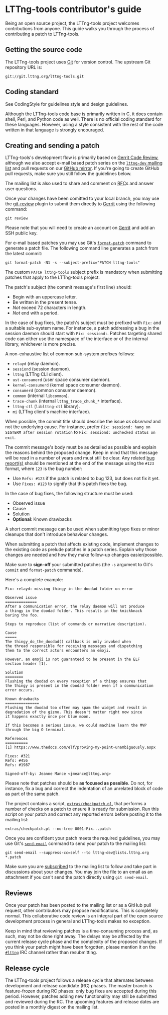 # LTTng-tools contributor's guide

Being an open source project, the LTTng-tools project welcomes
contributions from anyone. This guide walks you through the process
of contributing a patch to LTTng-tools.


## Getting the source code

The LTTng-tools project uses [Git](https://git-scm.com/) for version
control. The upstream Git repository URL is:

    git://git.lttng.org/lttng-tools.git


## Coding standard

See CodingStyle for guidelines style and design guidelines.

Although the LTTng-tools code base is primarily written in C, it does
contain shell, Perl, and Python code as well. There is no official coding
standard for these languages. However, using a style consistent with the
rest of the code written in that language is strongly encouraged.


## Creating and sending a patch

LTTng-tools's development flow is primarily based on
[Gerrit Code Review](https://review.lttng.org), although we also accept
e-mail based patch series on the
[`lttng-dev` mailing list](https://lists.lttng.org/cgi-bin/mailman/listinfo/lttng-dev)
and pull requests on our [GitHub mirror](https://github.com/lttng/lttng-tools).
If you're going to create GitHub pull requests, make sure you still follow the
guidelines below.

The mailing list is also used to share and comment on
<abbr title="Request for Comments">RFC</abbr>s and answer
user questions.

Once your changes have been comitted to your local branch, you may use the
[git-review](https://opendev.org/opendev/git-review) plugin to submit them
directly to [Gerrit](https://review.lttng.org) using the following command:

    git review

Please note that you will need to create an account on [Gerrit](https://review.lttng.org)
and add an SSH public key.

For e-mail based patches you may use Git's
[`format-patch`](https://git-scm.com/docs/git-format-patch) command
to generate a patch file. The following command line generates a
patch from the latest commit:

    git format-patch -N1 -s --subject-prefix="PATCH lttng-tools"

The custom `PATCH lttng-tools` subject prefix is mandatory when
submitting patches that apply to the LTTng-tools project.

The patch's subject (the commit message's first line) should:

  * Begin with an uppercase letter.
  * Be written in the present tense.
  * _Not_ exceed 72 characters in length.
  * _Not_ end with a period.

In the case of bug fixes, the patch's subject must be prefixed with
`Fix:` and a suitable sub-system name. For instance, a patch
addressing a bug in the session daemon should start with `Fix:
sessiond:`. Patches targeting shared code can either use the namespace
of the interface or of the internal library, whichever is more
precise.

A non-exhaustive list of common sub-system prefixes follows:

  * `relayd` (relay daemon).
  * `sessiond` (session daemon).
  * `lttng` (LTTng CLI client).
  * `ust-consumerd` (user space consumer daemon).
  * `kernel-consumerd` (kernel space consumer daemon).
  * `consumerd` (common consumer daemon).
  * `common` (internal `libcommon`).
  * `trace-chunk` (internal `lttng_trace_chunk_*` interface).
  * `lttng-ctl` (`liblttng-ctl` library).
  * `mi` (LTTng client's machine interface).

When possible, the commit title should describe the issue _as
observed_ and not the underlying cause. For instance, prefer `Fix:
sessiond: hang on SIGTERM after session rotation` to `Fix: sessiond:
unchecked status on exit`.

The commit message's body must be as detailed as possible and explain
the reasons behind the proposed change. Keep in mind that this message
will be read in a number of years and must still be clear. Any related
[bug report(s)](https://bugs.lttng.org/projects/lttng-tools/issues)
should be mentioned at the end of the message using the `#123` format,
where `123` is the bug number:

  * Use `Refs: #123` if the patch is related to bug 123, but does not
    fix it yet.
  * Use `Fixes: #123` to signify that this patch fixes the bug.

In the case of bug fixes, the following structure must be used:

  * Observed issue
  * Cause
  * Solution
  * **Optional**: Known drawbacks

A short commit message can be used when submitting typo fixes or minor
cleanups that don't introduce behaviour changes.

When submitting a patch that affects existing code, implement changes
to the existing code as prelude patches in a patch series. Explain why
those changes are needed and how they make follow-up changes
easier/possible.

Make sure to **sign-off** your submitted patches (the `-s` argument to
Git's `commit` and `format-patch` commands).

Here's a complete example:

~~~ text
Fix: relayd: missing thingy in the doodad folder on error

Observed issue
==============
After a communication error, the relay daemon will not produce
a thingy in the doodad folder. This results in the knickknack
baring the foo.

Steps to reproduce (list of commands or narrative description).

Cause
=====
The thingy_do_the_doodad() callback is only invoked when
the thread responsible for receiving messages and dispatching
them to the correct actors encounters an emoji.

However, an emoji is not guaranteed to be present in the ELF
section header [1].

Solution
========
Flushing the doodad on every reception of a thingo ensures that
the thingy is present in the doodad folder even if a communication
error occurs.

Known drawbacks
===============
Flushing the doodad too often may spam the widget and result in
degradation of the gizmo. This doesn't matter right now since
it happens exactly once per blue moon.

If this becomes a serious issue, we could machine learn the MVP
through the big O terminal.

References
==========
[1] https://www.thedocs.com/elf/proving-my-point-unambiguously.aspx

Fixes: #321
Refs: #456
Refs: #1987

Signed-off-by: Jeanne Mance <jmeance@lttng.org>
~~~

Please note that patches should be **as focused as possible**. Do not,
for instance, fix a bug and correct the indentation of an unrelated
block of code as part of the same patch.

The project contains a script, [`extras/checkpatch.pl`](extras/checkpatch.pl),
that performs a number of checks on a patch to ensure it is ready for
submission. Run this script on your patch and correct any reported
errors before posting it to the mailing list:

    extras/checkpatch.pl --no-tree 0001-Fix...patch

Once you are confident your patch meets the required guidelines,
you may use Git's [`send-email`](https://git-scm.com/docs/git-send-email)
command to send your patch to the mailing list:

    git send-email --suppress-cc=self --to lttng-dev@lists.lttng.org *.patch

Make sure you are
[subscribed](http://lists.lttng.org/cgi-bin/mailman/listinfo/lttng-dev)
to the mailing list to follow and take part in discussions about your
changes. You may join the file to an email as an attachment if you can't
send the patch directly using <code>git&nbsp;send&#8209;email</code>.


## Reviews

Once your patch has been posted to the mailing list or as a GitHub
pull request, other contributors may propose modifications.
This is completely normal. This collaborative code review is an integral
part of the open source development process in general and LTTng-tools
makes no exception.

Keep in mind that reviewing patches is a time-consuming process and,
as such, may not be done right away. The delays may be affected by the
current release cycle phase and the complexity of the proposed changes.
If you think your patch might have been forgotten, please mention it on
the [`#lttng`](irc://irc.oftc.net/lttng) IRC channel rather than
resubmitting.


## Release cycle

The LTTng-tools project follows a release cycle that alternates between
development and release candidate (RC) phases. The master branch is
feature-frozen during RC phases: only bug fixes are accepted during
this period. However, patches adding new functionality may still be
submitted and reviewed during the RC. The upcoming features and release
dates are posted in a monthly digest on the mailing list.
